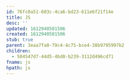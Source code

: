 ```yaml
---
id: 76fc0a51-603c-4ca6-bd23-611e6f21f14e
title: JS
desc: ''
updated: 1612940501506
created: 1612940501506
stub: true
parent: 3eaa7fa0-79c4-4c75-bce4-38b9795997b2
children:
  - 504547d7-44d5-4bd0-b239-3112d496cd71
fname: js
hpath: js
---
```



